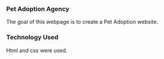 ### Pet Adoption Agency

The goal of this webpage is to create a Pet Adoption website.
### Technology Used
Html and css were used.
